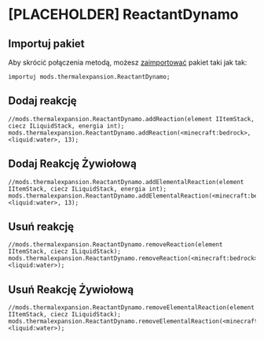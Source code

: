 # [PLACEHOLDER] ReactantDynamo

## Importuj pakiet

Aby skrócić połączenia metodą, możesz [zaimportować](/AdvancedFunctions/Import/) pakiet taki jak tak:

```zenscript
importuj mods.thermalexpansion.ReactantDynamo;
```

## Dodaj reakcję

```zenscript
//mods.thermalexpansion.ReactantDynamo.addReaction(element IItemStack, ciecz ILiquidStack, energia int);
mods.thermalexpansion.ReactantDynamo.addReaction(<minecraft:bedrock>, <liquid:water>, 13);
```

## Dodaj Reakcję Żywiołową

```zenscript
//mods.thermalexpansion.ReactantDynamo.addElementalReaction(element IItemStack, ciecz ILiquidStack, energia int);
mods.thermalexpansion.ReactantDynamo.addElementalReaction(<minecraft:bedrock>, <liquid:water>, 13);
```

## Usuń reakcję

```zenscript
//mods.thermalexpansion.ReactantDynamo.removeReaction(element IItemStack, ciecz ILiquidStack);
mods.thermalexpansion.ReactantDynamo.removeReaction(<minecraft:bedrock>, <liquid:water>);
```

## Usuń Reakcję Żywiołową

```zenscript
//mods.thermalexpansion.ReactantDynamo.removeElementalReaction(element IItemStack, ciecz ILiquidStack);
mods.thermalexpansion.ReactantDynamo.removeElementalReaction(<minecraft:bedrock>, <liquid:water>);
```
